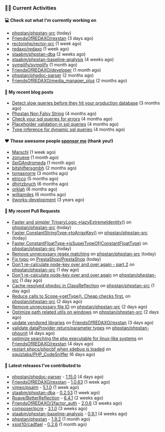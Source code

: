### 👨‍💻 Current Activities


#### 💻 Check out what I'm currently working on

- [phpstan/phpstan-src](https://github.com/phpstan/phpstan-src) (today)
- [FriendsOfREDAXO/rexstan](https://github.com/FriendsOfREDAXO/rexstan) (3 days ago)
- [rectorphp/rector-src](https://github.com/rectorphp/rector-src) (1 week ago)
- [redaxo/redaxo](https://github.com/redaxo/redaxo) (1 week ago)
- [staabm/phpstan-dba](https://github.com/staabm/phpstan-dba) (2 weeks ago)
- [staabm/phpstan-baseline-analysis](https://github.com/staabm/phpstan-baseline-analysis) (4 weeks ago)
- [symplify/symplify](https://github.com/symplify/symplify) (1 month ago)
- [FriendsOfREDAXO/developer](https://github.com/FriendsOfREDAXO/developer) (1 month ago)
- [phpstan/phpdoc-parser](https://github.com/phpstan/phpdoc-parser) (2 months ago)
- [FriendsOfREDAXO/media_manager_plus](https://github.com/FriendsOfREDAXO/media_manager_plus) (2 months ago)


#### 📜 My recent blog posts

- [Detect slow queries before they hit your production database](https://staabm.github.io/2022/08/16/phpstan-dba-query-plan-analysis.html) (3 months ago)
- [Phpstan Non Falsy String](https://staabm.github.io/2022/08/11/phpstan-non-falsy-string.html) (4 months ago)
- [Check your sql queries for errors](https://staabm.github.io/2022/08/05/phpstan-dba-syntax-error-detection.html) (4 months ago)
- [Placeholder validation in sql queries](https://staabm.github.io/2022/07/30/phpstan-dba-placeholder-validation.html) (4 months ago)
- [Type inference for dynamic sql queries](https://staabm.github.io/2022/07/23/phpstan-dba-inference-placeholder.html) (4 months ago)


#### ❤️ These awesome people [sponsor me](https://github.com/sponsors/staabm) (thank you!)

- [Marschl](https://github.com/Marschl) (1 week ago)
- [zonuexe](https://github.com/zonuexe) (1 month ago)
- [SpiGAndromeda](https://github.com/SpiGAndromeda) (1 month ago)
- [bitshiftersgmbh](https://github.com/bitshiftersgmbh) (2 months ago)
- [tomasnorre](https://github.com/tomasnorre) (3 months ago)
- [elricco](https://github.com/elricco) (5 months ago)
- [dhirtzbruch](https://github.com/dhirtzbruch) (6 months ago)
- [orklah](https://github.com/orklah) (6 months ago)
- [williamdes](https://github.com/williamdes) (6 months ago)
- [itworks-development](https://github.com/itworks-development) (3 years ago)


#### 🔨 My recent Pull Requests

- [Faster and simpler TrinaryLogic-&gt;lazyExtremeIdentity()](https://github.com/phpstan/phpstan-src/pull/2083) on [phpstan/phpstan-src](https://github.com/phpstan/phpstan-src) (today)
- [Faster ConstantStringType-&gt;toArrayKey()](https://github.com/phpstan/phpstan-src/pull/2081) on [phpstan/phpstan-src](https://github.com/phpstan/phpstan-src) (today)
- [Faster ConstantFloatType-&gt;isSuperTypeOf(ConstantFloatType)](https://github.com/phpstan/phpstan-src/pull/2080) on [phpstan/phpstan-src](https://github.com/phpstan/phpstan-src) (today)
- [Remove unnecessary regex matching](https://github.com/phpstan/phpstan-src/pull/2079) on [phpstan/phpstan-src](https://github.com/phpstan/phpstan-src) (today)
- [Fix typo](https://github.com/PrestaShop/PrestaShop/pull/30549) on [PrestaShop/PrestaShop](https://github.com/PrestaShop/PrestaShop) (today)
- [Don&#39;t re-calculate node-key over and over again - part 2](https://github.com/phpstan/phpstan-src/pull/2074) on [phpstan/phpstan-src](https://github.com/phpstan/phpstan-src) (1 day ago)
- [Don&#39;t re-calculate node-key over and over again](https://github.com/phpstan/phpstan-src/pull/2073) on [phpstan/phpstan-src](https://github.com/phpstan/phpstan-src) (1 day ago)
- [Cache resolved phpdoc in ClassReflection](https://github.com/phpstan/phpstan-src/pull/2072) on [phpstan/phpstan-src](https://github.com/phpstan/phpstan-src) (1 day ago)
- [Reduce calls to Scope-&gt;getType(). Cheap checks first.](https://github.com/phpstan/phpstan-src/pull/2071) on [phpstan/phpstan-src](https://github.com/phpstan/phpstan-src) (2 days ago)
- [Remove unnecessary file IO](https://github.com/phpstan/phpstan-src/pull/2069) on [phpstan/phpstan-src](https://github.com/phpstan/phpstan-src) (2 days ago)
- [Optimize path related utils on windows](https://github.com/phpstan/phpstan-src/pull/2068) on [phpstan/phpstan-src](https://github.com/phpstan/phpstan-src) (2 days ago)
- [update vendored libraries](https://github.com/FriendsOfREDAXO/rexstan/pull/254) on [FriendsOfREDAXO/rexstan](https://github.com/FriendsOfREDAXO/rexstan) (3 days ago)
- [validate dataProvider return/parameter types](https://github.com/phpstan/phpstan-phpunit/pull/152) on [phpstan/phpstan-phpunit](https://github.com/phpstan/phpstan-phpunit) (4 days ago)
- [optimize searching the php executable for linux-like systems](https://github.com/FriendsOfREDAXO/rexstan/pull/251) on [FriendsOfREDAXO/rexstan](https://github.com/FriendsOfREDAXO/rexstan) (4 days ago)
- [restart phpcs/phpcbf when xdebug is loaded](https://github.com/squizlabs/PHP_CodeSniffer/pull/3724) on [squizlabs/PHP_CodeSniffer](https://github.com/squizlabs/PHP_CodeSniffer) (6 days ago)


#### 🔭 Latest releases I've contributed to

- [phpstan/phpdoc-parser](https://github.com/phpstan/phpdoc-parser) - [1.15.0](https://github.com/phpstan/phpdoc-parser/releases/tag/1.15.0) (4 days ago)
- [FriendsOfREDAXO/rexstan](https://github.com/FriendsOfREDAXO/rexstan) - [1.0.63](https://github.com/FriendsOfREDAXO/rexstan/releases/tag/1.0.63) (1 week ago)
- [vimeo/psalm](https://github.com/vimeo/psalm) - [5.1.0](https://github.com/vimeo/psalm/releases/tag/5.1.0) (1 week ago)
- [staabm/phpstan-dba](https://github.com/staabm/phpstan-dba) - [0.2.53](https://github.com/staabm/phpstan-dba/releases/tag/0.2.53) (1 week ago)
- [Roave/BetterReflection](https://github.com/Roave/BetterReflection) - [6.4.1](https://github.com/Roave/BetterReflection/releases/tag/6.4.1) (2 weeks ago)
- [FriendsOfREDAXO/2factor_auth](https://github.com/FriendsOfREDAXO/2factor_auth) - [2.0.6](https://github.com/FriendsOfREDAXO/2factor_auth/releases/tag/2.0.6) (3 weeks ago)
- [composer/pcre](https://github.com/composer/pcre) - [3.1.0](https://github.com/composer/pcre/releases/tag/3.1.0) (3 weeks ago)
- [staabm/phpstan-baseline-analysis](https://github.com/staabm/phpstan-baseline-analysis) - [0.9.1](https://github.com/staabm/phpstan-baseline-analysis/releases/tag/0.9.1) (4 weeks ago)
- [phpstan/phpstan](https://github.com/phpstan/phpstan) - [1.9.2](https://github.com/phpstan/phpstan/releases/tag/1.9.2) (1 month ago)
- [xsist10/cadfael](https://github.com/xsist10/cadfael) - [0.2.6](https://github.com/xsist10/cadfael/releases/tag/0.2.6) (1 month ago)
